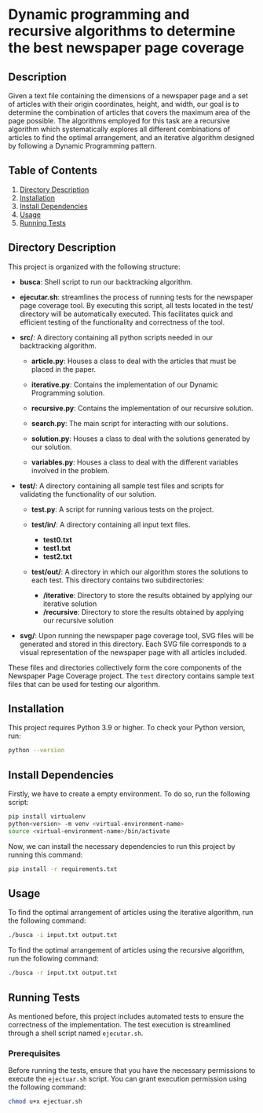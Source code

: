 # Dynamic programming and recursive algorithms to determine the best newspaper page coverage

## Description
Given a text file containing the dimensions of a newspaper page and a set of articles with their origin coordinates, height, and width, our goal is to determine the combination of articles that covers the maximum area of the page possible. The algorithms employed for this task are a recursive algorithm which systematically explores all different combinations of articles to find the optimal arrangement, and an iterative algorithm designed by following a Dynamic Programming pattern.

## Table of Contents
1. [Directory Description](#directory-description)
2. [Installation](#installation)
3. [Install Dependencies](#install-dependencies)
4. [Usage](#usage)
5. [Running Tests](#running-tests)

## Directory Description
This project is organized with the following structure:

- **busca**: Shell script to run our backtracking algorithm.

- **ejecutar.sh**: streamlines the process of running tests for the newspaper page coverage tool. By executing this script, all tests located in the test/ directory will be automatically executed. This facilitates quick and efficient testing of the functionality and correctness of the tool.

- **src/**: A directory containing all python scripts needed in our backtracking algorithm.

  - **article.py**: Houses a class to deal with the articles that must be placed in the paper.

  - **iterative.py**: Contains the implementation of our Dynamic Programming solution.

  - **recursive.py**: Contains the implementation of our recursive solution.

  - **search.py**: The main script for interacting with our solutions.

  - **solution.py**: Houses a class to deal with the solutions generated by our solution.

  - **variables.py**: Houses a class to deal with the different variables involved in the problem.

- **test/**: A directory containing all sample test files and scripts for validating the functionality of our solution.

  - **test.py**: A script for running various tests on the project.

  - **test/in/**: A directory containing all input text files.
    - **test0.txt**
    - **test1.txt**
    - **test2.txt**

  - **test/out/**: A directory in which our algorithm stores the solutions to each test. This directory contains two subdirectories:
    - **/iterative**: Directory to store the results obtained by applying our iterative solution
    - **/recursive**: Directory to store the results obtained by applying our recursive solution
  
- **svg/**: Upon running the newspaper page coverage tool, SVG files will be generated and stored in this directory. Each SVG file corresponds to a visual representation of the newspaper page with all articles included.
  

These files and directories collectively form the core components of the Newspaper Page Coverage project. The `test` directory contains sample text files that can be used for testing our algorithm.

## Installation
This project requires Python 3.9 or higher. To check your Python version, run:
```bash
python --version
```

## Install Dependencies

Firstly, we have to create a empty environment. To do so, run the following script:
```bash
pip install virtualenv
python<version> -m venv <virtual-environment-name>
source <virtual-environment-name>/bin/activate
```

Now, we can install the necessary dependencies to run this project by running this command:
```bash
pip install -r requirements.txt
```

## Usage
To find the optimal arrangement of articles using the iterative algorithm, run the following command:
```bash
./busca -i input.txt output.txt
```

To find the optimal arrangement of articles using the recursive algorithm, run the following command:
```bash
./busca -r input.txt output.txt
```

## Running Tests
As mentioned before, this project includes automated tests to ensure the correctness of the implementation. The test execution is streamlined through a shell script named `ejecutar.sh`.


### Prerequisites
Before running the tests, ensure that you have the necessary permissions to execute the `ejectuar.sh` script. You can grant execution permission using the following command:
```bash
chmod u+x ejectuar.sh
```
